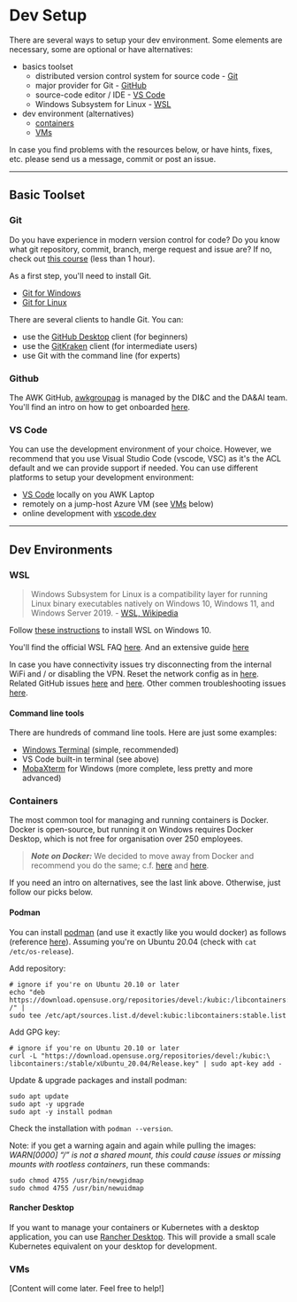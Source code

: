 # Dev Setup

There are several ways to setup your dev environment. Some elements are necessary, some are optional or have alternatives:

- basics toolset
  - distributed version control system for source code - [Git](###git)
  - major provider for Git - [GitHub](###github)
  - source-code editor / IDE - [VS Code](###VS-code)
  - Windows Subsystem for Linux - [WSL](###wsl)
- dev environment (alternatives)
  - [containers](###containers)
  - [VMs](###vms)

In case you find problems with the resources below, or have hints, fixes, etc. please send us a message, commit or post an issue.

---

## Basic Toolset

### Git

Do you have experience in modern version control for code? Do you know what git repository, commit, branch, merge request and issue are? If no, check out [this course](https://lab.github.com/githubtraining/introduction-to-github) (less than 1 hour).

As a first step, you'll need to install Git.

- [Git for Windows](https://git-scm.com/download/win)
- [Git for Linux](https://git-scm.com/book/en/v2/Getting-Started-Installing-Git)

There are several clients to handle Git. You can:

- use the [GitHub Desktop](https://desktop.github.com/) client (for beginners)
- use the [GitKraken](https://www.gitkraken.com/git-client) client (for intermediate users)
- use Git with the command line (for experts)

### Github

The AWK GitHub, [awkgroupag](https://github.com/awkgroupag) is managed by the DI&C and the DA&AI team. You'll find an intro on how to get onboarded [here](../Azure_version/part-2-use-cases/main.md).

### VS Code

You can use the development environment of your choice. However, we recommend that you use Visual Studio Code (vscode, VSC) as it's the ACL default and we can provide support if needed. You can use different platforms to setup your development environment:

- [VS Code](https://code.visualstudio.com/download) locally on you AWK Laptop
- remotely on a jump-host Azure VM (see [VMs](###vms) below)
- online development with [vscode.dev](https://vscode.dev/)

---

## Dev Environments

### WSL

> Windows Subsystem for Linux is a compatibility layer for running Linux binary executables natively on Windows 10, Windows 11, and Windows Server 2019. - [WSL, Wikipedia](https://en.wikipedia.org/wiki/Windows_Subsystem_for_Linux)

Follow [these instructions](https://www.windowscentral.com/install-windows-subsystem-linux-windows-10) to install WSL on Windows 10.

You'll find the official WSL FAQ [here](https://docs.microsoft.com/en-us/windows/wsl/faq). And an extensive guide [here](https://adamtheautomator.com/windows-subsystem-for-linux/)

In case you have connectivity issues try disconnecting from the internal WiFi and / or disabling the VPN. Reset the network config as in [here](https://stackoverflow.com/a/64545668/3188654). Related GitHub issues [here](https://github.com/microsoft/WSL/issues/4275) and [here](https://github.com/microsoft/WSL/issues/5068). Other commen troubleshooting issues [here](https://docs.microsoft.com/en-us/windows/wsl/troubleshooting).

#### Command line tools

There are hundreds of command line tools. Here are just some examples:

- [Windows Terminal](https://www.microsoft.com/en-us/p/windows-terminal/9n0dx20hk701) (simple, recommended)
- VS Code built-in terminal (see above)
- [MobaXterm](https://mobaxterm.mobatek.net/) for Windows (more complete, less pretty and more advanced)

### Containers

The most common tool for managing and running containers is Docker. Docker is open-source, but running it on Windows requires Docker Desktop, which is not free for organisation over 250 employees.

> **_Note on Docker:_** We decided to move away from Docker and recommend you do the same; c.f. [here](https://people.redhat.com/abach/OSAW/FILES/DAY1/5%20Moving%20on%20from%20Docker.pdf) and [here](https://martinheinz.dev/blog/35).

If you need an intro on alternatives, see the last link above. Otherwise, just follow our picks below.

#### Podman

You can install [podman](https://podman.io/) (and use it exactly like you would docker) as follows (reference [here](https://www.how2shout.com/linux/how-to-install-podman-on-ubuntu-20-04-wsl2/)). Assuming you're on Ubuntu 20.04 (check with `cat /etc/os-release`).

Add repository:

    # ignore if you're on Ubuntu 20.10 or later
    echo "deb https://download.opensuse.org/repositories/devel:/kubic:/libcontainers:/stable/xUbuntu_20.04/ /" |
    sudo tee /etc/apt/sources.list.d/devel:kubic:libcontainers:stable.list

Add GPG key:

    # ignore if you're on Ubuntu 20.10 or later
    curl -L "https://download.opensuse.org/repositories/devel:/kubic:\
    libcontainers:/stable/xUbuntu_20.04/Release.key" | sudo apt-key add -

Update & upgrade packages and install podman:

    sudo apt update
    sudo apt -y upgrade
    sudo apt -y install podman

Check the installation with `podman --version`.

Note: if you get a warning again and again while pulling the images: *WARN[0000] “/” is not a shared mount, this could cause issues or missing mounts with rootless containers*, run these commands:

    sudo chmod 4755 /usr/bin/newgidmap
    sudo chmod 4755 /usr/bin/newuidmap

#### Rancher Desktop

If you want to manage your containers or Kubernetes with a desktop application, you can use [Rancher Desktop](https://rancherdesktop.io/). This will provide a small scale Kubernetes equivalent on your desktop for development.

### VMs

[Content will come later. Feel free to help!]
